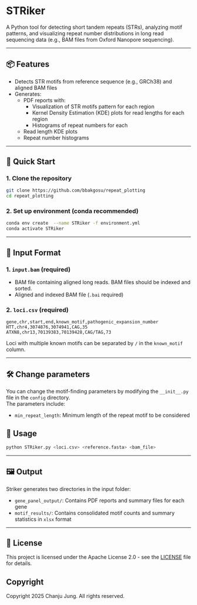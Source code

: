 # STRiker

A Python tool for detecting short tandem repeats (STRs), analyzing motif patterns, and visualizing repeat number distributions in long read sequencing data (e.g., BAM files from Oxford Nanopore sequencing).

---

## 📦 Features

- Detects STR motifs from reference sequence (e.g., GRCh38) and aligned BAM files 
- Generates:
  - PDF reports with:
    - Visualization of STR motifs pattern for each region
    - Kernel Density Estimation (KDE) plots for read lengths for each region
    - Histograms of repeat numbers for each 
  - Read length KDE plots
  - Repeat number histograms

---

## 🚀 Quick Start

### 1. Clone the repository

```bash
git clone https://github.com/bbakgosu/repeat_plotting
cd repeat_plotting
```

### 2. Set up environment (conda recommended)


```bash
conda env create  --name STRiker -f environment.yml
conda activate STRiker
```


---

## 📂 Input Format

### 1. `input.bam` (required)
- BAM file containing aligned long reads. BAM files should be indexed and sorted.
- Aligned and indexed BAM file (`.bai` required)

### 2. `loci.csv` (required)
```csv
gene,chr,start,end,known_motif,pathogenic_expansion_number
HTT,chr4,3074876,3074941,CAG,35
ATXN8,chr13,70139383,70139428,CAG/TAG,73
```
Loci with multiple known motifs can be separated by `/` in the `known_motif` column.


---

## 🛠 Change parameters
You can change the motif-finding parameters by modifying the `__init__.py` file in the `config` directory. \
The parameters include:
- `min_repeat_length`: Minimum length of the repeat motif to be considered




## 🧬 Usage

<!-- ```bash
python striker.py \
    --bam input.bam \
    --regions STR_regions.json \
    --output results/
``` -->
```bash
python STRiker.py <loci.csv> <reference.fasta> <bam_file>
```



<!-- Arguments:
- `--bam`: Input BAM file path
- `--regions`: JSON file with STR region metadata
- `--output`: Folder where PDF and summary files will be saved
- `--read-threshold`: (Optional) Minimum number of valid reads per gene to be included in plot -->

---

## 🖼 Output

Striker generates two directories in the input folder:
- `gene_panel_output/`: Contains PDF reports and summary files for each gene
- `motif_results/`: Contains consolidated motif counts and summary statistics in `xlsx` format
---




## 📄 License

This project is licensed under the Apache License 2.0 - see the [LICENSE](LICENSE) file for details.


## Copyright

Copyright 2025 Chanju Jung. All rights reserved.